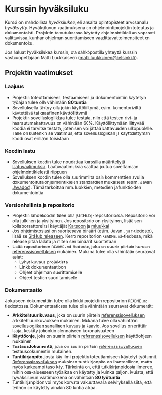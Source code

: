 # Kurssin hyväksiluku

Kurssi on mahdollista _hyväksilukea_, eli ansaita opintopisteet arvosanalla _hyväksytty_. Hyväksiluvun vaatimuksena on ohjelmointiprojektin toteutus ja dokumentointi. Projektin toteutuksessa käytetty ohjelmointikieli on vapaasti valittavissa, kunhan ohjelman suorittamiseen vaadittavat toimenpiteet on dokumentoitu.

Jos haluat hyväksilukea kurssin, ota sähköpostilla yhteyttä kurssin vastuuopettajaan Matti Luukkaiseen (matti.luukkainen@helsinki.fi).

## Projektin vaatimukset

### Laajuus

- Projektin toteuttamiseen, testaamiseen ja dokumentointiin käytetyn työajan tulee olla vähintään **80 tuntia**
- Sovelluksella täytyy olla jokin käyttöliittymä, esim. komentoriviltä käytettävä tai graafinen käyttöliittymä
- Projektin sovelluslogiikkaa tulee testata, niin että testien rivi- ja haarautumakattavuus on vähintään 60%. Käyttöliittymään liittyvää koodia ei tarvitse testata, joten sen voi jättää kattavuuden ulkopuolelle. Tälle on kuitenkin se vaatimus, että sovelluslogiikan ja käyttöliittymän koodi ovat erillään toisistaan

### Koodin laatu

- Sovelluksen koodin tulee noudattaa kurssilla määriteltyjä [laatuvaatimuksia](./koodin_laatuvaatimukset.md). Laatuvaatimuksia saattaa joutua soveltamaan ohjelmointikielestä riippuen
- Sovelluksen koodin tulee olla suurimmilta osin kommenttien avulla dokumentoituta ohjelmointikielen standardien mukaisesti (esim. Javan [Javadoc](https://en.wikipedia.org/wiki/Javadoc)). Tämä tarkoittaa mm. luokkien, metodien ja funktioiden dokumentointia

### Versionhallinta ja repositorio

- Projektin lähdekoodin tulee olla [GitHub]-repositoriossa. Repositorio voi olla julkinen ja yksityinen. Jos repositorio on yksityinen, lisää sen kollaboraattoreiksi käyttäjät [Kaltsoon](https://github.com/Kaltsoon) ja [mluukkai](https://github.com/mluukkai)
- Jos ohjelmistostasi on suoritettava binääri (esim. Javan `.jar`-tiedosto), lisää se [GitHub releaseen](https://docs.github.com/en/free-pro-team@latest/github/administering-a-repository/managing-releases-in-a-repository). Kerro repositorion `README.md`-tiedossa, mikä release pitää ladata ja miten sen binäärit suoritetaan
- Lisää repositorioon `README.md`-tiedosto, joka on suurin piirtein kurssin [referenssisovelluksen](https://github.com/mluukkai/OtmTodoApp/blob/master/README.md) mukainen. Mukana tulee olla vähintään seuraavat asiat:
  - Lyhyt kuvaus projektista
  - Linkit dokumentaatioon
  - Ohjeet ohjelman suorittamiselle
  - Ohjeet testien suorittamiselle

### Dokumentaatio

Jokaiseen dokumenttiin tulee olla linkki projektin repositorion `README.md`-tiedostossa. Dokumentaatiossa tulee olla vähintään seuraavat dokumentit: 

- **Arkkitehtuurikuvaus**, joka on suurin piirtein [referenssisovelluksen](https://github.com/mluukkai/OtmTodoApp/blob/master/dokumentaatio/arkkitehtuuri.md) arkkitehtuurikuvauksen mukainen. Mukana tulee olla vähintään [sovelluslogiikan](https://github.com/mluukkai/OtmTodoApp/blob/master/dokumentaatio/arkkitehtuuri.md#sovelluslogiikka) sanallinen kuvaus ja kaavio. Jos sovellus on erittäin laaja, keskity johonkin olennaiseen kokonaisuuteen
- **Käyttöohje**, joka on suurin piirtein [referenssisovelluksen](https://github.com/mluukkai/OtmTodoApp/blob/master/dokumentaatio/kayttoohje.md) käyttöohjeen mukainen
- **Testausdokumentti**, joka on suurin piirtein [referenssisovelluksen](https://github.com/mluukkai/OtmTodoApp/blob/master/dokumentaatio/testaus.md) testausdokumentin mukainen.
- **Tuntikirjanpito**, josta käy ilmi projektin toteuttamiseen käytetyt työtunnit. [Referenssisovelluksen](https://github.com/mluukkai/OtmTodoApp/blob/master/dokumentaatio/tuntikirjanpito.md) mukainen tuntikirjanpito on ihanteellinen, mutta myös karkeampi taso käy. Tärkeintä on, että tutkikirjanpidosta ilmenee, mihin osa-alueeseen työaikaa on käytetty ja kuinka paljon. Muista, että hyväksiluvun vaatimuksena on vähintään **80 työtuntia**
- Tuntikirjanpidon voi myös korvata vakuuttavalla selvityksellä siitä, että työhön on käytetty ainakin 80 tuntia aikaa.
